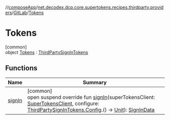 //[composeApp](../../../../index.md)/[net.decodex.dcp.core.supertokens.recipes.thirdparty.providers](../../index.md)/[GitLab](../index.md)/[Tokens](index.md)

# Tokens

[common]\
object [Tokens](index.md) : [ThirdPartySignInTokens](../../../net.decodex.dcp.core.supertokens.recipes.thirdparty/-third-party-sign-in-tokens/index.md)

## Functions

| Name | Summary |
|---|---|
| [signIn](../../../net.decodex.dcp.core.supertokens.recipes.thirdparty/-third-party-sign-in-tokens/sign-in.md) | [common]<br>open suspend override fun [signIn](../../../net.decodex.dcp.core.supertokens.recipes.thirdparty/-third-party-sign-in-tokens/sign-in.md)(superTokensClient: [SuperTokensClient](../../../net.decodex.dcp.core.supertokens/-super-tokens-client/index.md), configure: [ThirdPartySignInTokens.Config](../../../net.decodex.dcp.core.supertokens.recipes.thirdparty/-third-party-sign-in-tokens/-config/index.md).() -&gt; [Unit](https://kotlinlang.org/api/latest/jvm/stdlib/kotlin/-unit/index.html)): [SignInData](../../../net.decodex.dcp.core.supertokens.models/-sign-in-data/index.md) |
